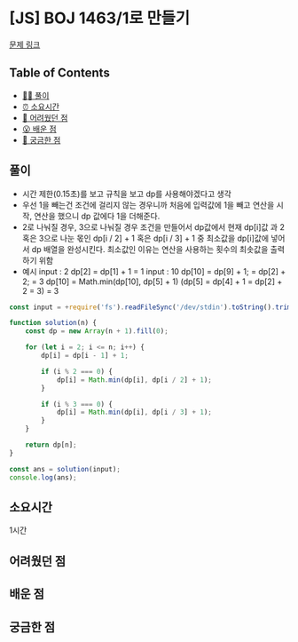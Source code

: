<!-- 제목으로 다음과 같은 내용으로 작성해주세요 ! -->
<!-- 📚 언어 : e.g. Javascript -> [JS], Python -> [Python]  -->
<!-- 📕 백준 : BOJ 문제번호/문제제목 e.g. BOJ 2577/숫자의 개수 -->
<!-- 📗 프로그래머스 : PRO 문제번호/문제제목 e.g. PRO 120812/최빈값 구하기 -->
<!-- 💁🏻 백준허브를 사용하시면 프로그래머스의 문제번호도 확인하실 수 있습니다 -->

# [JS] BOJ 1463/1로 만들기

<!-- 아래에 # 을 지우고 문제 링크를 입력해주세요 ! -->

[문제 링크](https://www.acmicpc.net/problem/1463)

## Table of Contents

-   [✍🏻 풀이](#풀이)
-   [⏰ 소요시간](#소요시간)
-   [🫠 어려웠던 점](#어려웠던-점)
-   [😮 배운 점](#배운-점)
-   [🤔 궁금한 점](#궁금한-점)

## 풀이

<!-- ```옆에 사용하는 언어를 기입하세요 e.g. javascript, python -->

-   시간 제한(0.15초)를 보고 규칙을 보고 dp를 사용해야겠다고 생각
-   우선 1을 빼는건 조건에 걸리지 않는 경우니까 처음에 입력값에 1을 빼고 연산을 시작, 연산을 했으니 dp 값에다 1을 더해준다.
-   2로 나눠질 경우, 3으로 나눠질 경우 조건을 만들어서 dp값에서 현재 dp[i]값 과 2 혹은 3으로 나눈 몫인 dp[i / 2] + 1 혹은 dp[i / 3] + 1 중 최소값을 dp[i]값에 넣어서 dp 배열을 완성시킨다. 최소값인 이유는 연산을 사용하는 횟수의 최솟값을 출력하기 위함
-   예시
    input : 2
    dp[2] = dp[1] + 1 = 1
    input : 10
    dp[10] = dp[9] + 1; = dp[2] + 2; = 3
    dp[10] = Math.min(dp[10], dp[5] + 1) (dp[5] = dp[4] + 1 = dp[2] + 2 = 3)
    = 3

```javascript
const input = +require('fs').readFileSync('/dev/stdin').toString().trim();

function solution(n) {
    const dp = new Array(n + 1).fill(0);

    for (let i = 2; i <= n; i++) {
        dp[i] = dp[i - 1] + 1;

        if (i % 2 === 0) {
            dp[i] = Math.min(dp[i], dp[i / 2] + 1);
        }

        if (i % 3 === 0) {
            dp[i] = Math.min(dp[i], dp[i / 3] + 1);
        }
    }

    return dp[n];
}

const ans = solution(input);
console.log(ans);
```

## 소요시간

1시간

## 어려웠던 점

## 배운 점

## 궁금한 점
